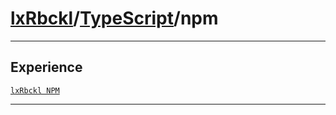 # [lxRbckl](https://github.com/lxRbckl/lxRbckl/tree/main)/[TypeScript](https://github.com/lxRbckl/lxRbckl/tree/main/TypeScript)/npm

---



## Experience


[`lxRbckl NPM`](https://github.com/lxRbckl/lxRbckl/blob/NPM/README.md)




---